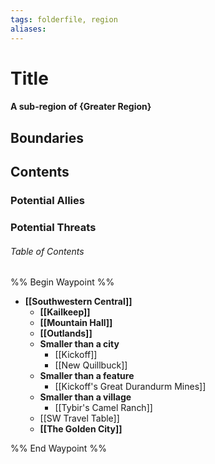 ```yaml
---
tags: folderfile, region
aliases:
---
```

# Title
#### A sub-region of {Greater Region}
## Boundaries
## Contents
### Potential Allies
### Potential Threats
###### Table of Contents
%% Begin Waypoint %%
- **[[Southwestern Central]]**
	- **[[Kailkeep]]**
	- **[[Mountain Hall]]**
	- **[[Outlands]]**
	- **Smaller than a city**
		- [[Kickoff]]
		- [[New Quillbuck]]
	- **Smaller than a feature**
		- [[Kickoff's Great Durandurm Mines]]
	- **Smaller than a village**
		- [[Tybir's Camel Ranch]]
	- [[SW Travel Table]]
	- **[[The Golden City]]**

%% End Waypoint %%
